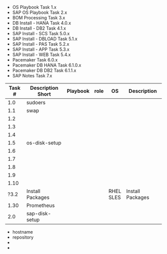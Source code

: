 
- OS Playbook Task 1.x
- SAP OS Playbook Task 2.x
- BOM Processing Task 3.x
- DB Install - HANA Task 4.0.x
- DB Install - DB2  Task 4.1.x
- SAP Install - SCS Task 5.0.x
- SAP Install - DBLOAD Task 5.1.x
- SAP Install - PAS Task 5.2.x
- SAP Install - APP Task 5.3.x
- SAP Install - WEB Task 5.4.x
- Pacemaker Task 6.0.x
- Pacemaker DB HANA Task 6.1.0.x
- Pacemaker DB DB2  Task 6.1.1.x
- SAP Notes Task 7.x


|Task #|Description Short |Playbook|role|OS             |Description|
|------|----------------- |--------|----|---------------|-----------|
| 1.0  | sudoers          |        |    |               |           |
| 1.1  | swap             |        |    |               |           |
| 1.2  |                  |        |    |               |           |
| 1.3  |                  |        |    |               |           |
| 1.4  |                  |        |    |               |           |
| 1.5  | os-disk-setup    |        |    |               |           |
| 1.6  |                  |        |    |               |           |
| 1.7  |                  |        |    |               |           |
| 1.8  |                  |        |    |               |           |
| 1.9  |                  |        |    |               |           |
| 1.10 |                  |        |    |               |           |
|?3.2  | Install Packages |        |    | RHEL<br/>SLES | Install Packages |
| 1.30 | Prometheus       |        |    |               |           |
| 2.0  | sap-disk-setup   |        |    |               |           |


- hostname
- repository
- 
- 
